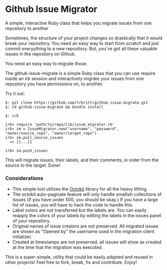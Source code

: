 # Github Issue Migrator
A simple, interactive Ruby class that helps you migrate issues from one repository to another

Sometimes, the structure of your project changes so drastically that it would break your repository.
You need an easy way to start from scratch and just commit everyything to a new repository.
But, you've got all these valuable issues in the repository on Github.

You need an easy way to migrate those.

The github-issue-migrate is a simple Ruby class that you can use require inside an irb session and
interactively migrate your issues from one repository you have permissions on, to another.

Try it out:

```
$: git clone https://github.com/trbritt/github-issue-migrate.git
$: cd github-issue-migrate && bundle install

$: irb

irb> require 'path/to/repo/lib/issue_migrator.rb'
irb> im = IssueMigrator.new("username", "password", "owner/source_repo", "owner/target_repo")
irb> im.pull_source_issues
  => [{...}]
  
irb> im.push_issues
```

This will migrate issues, their labels, and their comments, in order from the source to the target. Done!

### Considerations

- This simple tool utilizes the [Octokit](https://github.com/octokit/octokit.rb) library for all the heavy lifiting.
- The octokit auto-paginate feature will only handle smallish collections of issues (if you have under 500, you should be okay.) If you have a large list of issues, you will have to hack the code to handle this.
- Label colors are not transferred but the labels are. You can easily reapply the colors of your labels by editing the labels in the issues panel of your repository.
- Original names of issue creators are not preserved. All migrated issues are shown as "Opened by" the username used in the migration client initializer.
- Created at timestamps are not preserved, all issues will show as created at the time that the migration was executed.

This is a super-simple, utility that could be easily adapted and reused in other projects! 
Feel free to fork, break, fix and contribute. Enjoy!
